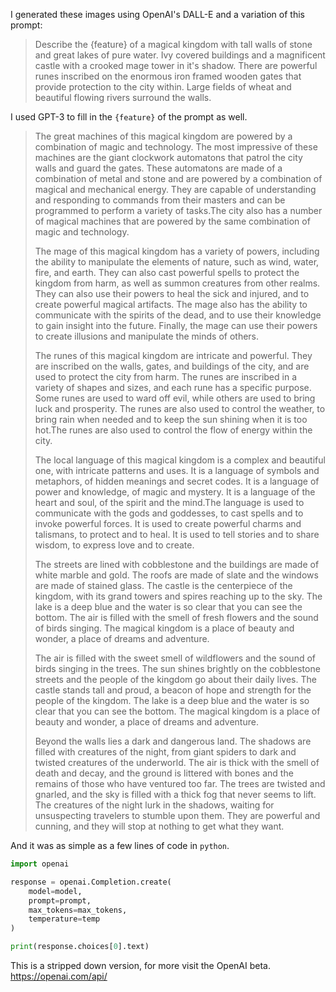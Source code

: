 I generated these images using OpenAI's DALL-E and a variation of this prompt:
> Describe the {feature} of a magical kingdom with tall walls of stone and great lakes of pure water. Ivy covered buildings and a magnificent castle with a crooked mage tower in it's shadow. There are powerful runes inscribed on the enormous iron framed wooden gates that provide protection to the city within. Large fields of wheat and beautiful flowing rivers surround the walls.

I used GPT-3 to fill in the `{feature}` of the prompt as well.
> The great machines of this magical kingdom are powered by a combination of magic and technology. The most impressive of these machines are the giant clockwork automatons that patrol the city walls and guard the gates. These automatons are made of a combination of metal and stone and are powered by a combination of magical and mechanical energy. They are capable of understanding and responding to commands from their masters and can be programmed to perform a variety of tasks.The city also has a number of magical machines that are powered by the same combination of magic and technology.
> 
> The mage of this magical kingdom has a variety of powers, including the ability to manipulate the elements of nature, such as wind, water, fire, and earth. They can also cast powerful spells to protect the kingdom from harm, as well as summon creatures from other realms. They can also use their powers to heal the sick and injured, and to create powerful magical artifacts. The mage also has the ability to communicate with the spirits of the dead, and to use their knowledge to gain insight into the future. Finally, the mage can use their powers to create illusions and manipulate the minds of others.
> 
> The runes of this magical kingdom are intricate and powerful. They are inscribed on the walls, gates, and buildings of the city, and are used to protect the city from harm. The runes are inscribed in a variety of shapes and sizes, and each rune has a specific purpose. Some runes are used to ward off evil, while others are used to bring luck and prosperity. The runes are also used to control the weather, to bring rain when needed and to keep the sun shining when it is too hot.The runes are also used to control the flow of energy within the city.
> 
> The local language of this magical kingdom is a complex and beautiful one, with intricate patterns and uses. It is a language of symbols and metaphors, of hidden meanings and secret codes. It is a language of power and knowledge, of magic and mystery. It is a language of the heart and soul, of the spirit and the mind.The language is used to communicate with the gods and goddesses, to cast spells and to invoke powerful forces. It is used to create powerful charms and talismans, to protect and to heal. It is used to tell stories and to share wisdom, to express love and to create.
> 
> The streets are lined with cobblestone and the buildings are made of white marble and gold. The roofs are made of slate and the windows are made of stained glass. The castle is the centerpiece of the kingdom, with its grand towers and spires reaching up to the sky. The lake is a deep blue and the water is so clear that you can see the bottom. The air is filled with the smell of fresh flowers and the sound of birds singing. The magical kingdom is a place of beauty and wonder, a place of dreams and adventure.
> 
> The air is filled with the sweet smell of wildflowers and the sound of birds singing in the trees. The sun shines brightly on the cobblestone streets and the people of the kingdom go about their daily lives. The castle stands tall and proud, a beacon of hope and strength for the people of the kingdom. The lake is a deep blue and the water is so clear that you can see the bottom. The magical kingdom is a place of beauty and wonder, a place of dreams and adventure.
> 
> Beyond the walls lies a dark and dangerous land. The shadows are filled with creatures of the night, from giant spiders to dark and twisted creatures of the underworld. The air is thick with the smell of death and decay, and the ground is littered with bones and the remains of those who have ventured too far. The trees are twisted and gnarled, and the sky is filled with a thick fog that never seems to lift. The creatures of the night lurk in the shadows, waiting for unsuspecting travelers to stumble upon them. They are powerful and cunning, and they will stop at nothing to get what they want.

And it was as simple as a few lines of code in `python`.
```python
import openai

response = openai.Completion.create(
    model=model, 
    prompt=prompt,
    max_tokens=max_tokens,
    temperature=temp
)

print(response.choices[0].text)
```

This is a stripped down version, for more visit the OpenAI beta. https://openai.com/api/